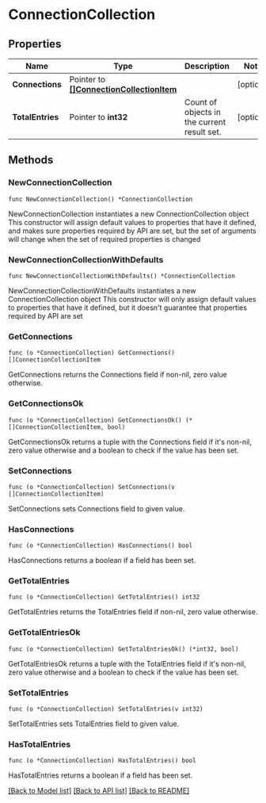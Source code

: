 <!--
 Licensed to the Apache Software Foundation (ASF) under one
 or more contributor license agreements.  See the NOTICE file
 distributed with this work for additional information
 regarding copyright ownership.  The ASF licenses this file
 to you under the Apache License, Version 2.0 (the
 "License"); you may not use this file except in compliance
 with the License.  You may obtain a copy of the License at

   http://www.apache.org/licenses/LICENSE-2.0

 Unless required by applicable law or agreed to in writing,
 software distributed under the License is distributed on an
 "AS IS" BASIS, WITHOUT WARRANTIES OR CONDITIONS OF ANY
 KIND, either express or implied.  See the License for the
 specific language governing permissions and limitations
 under the License.
 -->

# ConnectionCollection

## Properties

Name | Type | Description | Notes
------------ | ------------- | ------------- | -------------
**Connections** | Pointer to [**[]ConnectionCollectionItem**](ConnectionCollectionItem.md) |  | [optional] 
**TotalEntries** | Pointer to **int32** | Count of objects in the current result set. | [optional] 

## Methods

### NewConnectionCollection

`func NewConnectionCollection() *ConnectionCollection`

NewConnectionCollection instantiates a new ConnectionCollection object
This constructor will assign default values to properties that have it defined,
and makes sure properties required by API are set, but the set of arguments
will change when the set of required properties is changed

### NewConnectionCollectionWithDefaults

`func NewConnectionCollectionWithDefaults() *ConnectionCollection`

NewConnectionCollectionWithDefaults instantiates a new ConnectionCollection object
This constructor will only assign default values to properties that have it defined,
but it doesn't guarantee that properties required by API are set

### GetConnections

`func (o *ConnectionCollection) GetConnections() []ConnectionCollectionItem`

GetConnections returns the Connections field if non-nil, zero value otherwise.

### GetConnectionsOk

`func (o *ConnectionCollection) GetConnectionsOk() (*[]ConnectionCollectionItem, bool)`

GetConnectionsOk returns a tuple with the Connections field if it's non-nil, zero value otherwise
and a boolean to check if the value has been set.

### SetConnections

`func (o *ConnectionCollection) SetConnections(v []ConnectionCollectionItem)`

SetConnections sets Connections field to given value.

### HasConnections

`func (o *ConnectionCollection) HasConnections() bool`

HasConnections returns a boolean if a field has been set.

### GetTotalEntries

`func (o *ConnectionCollection) GetTotalEntries() int32`

GetTotalEntries returns the TotalEntries field if non-nil, zero value otherwise.

### GetTotalEntriesOk

`func (o *ConnectionCollection) GetTotalEntriesOk() (*int32, bool)`

GetTotalEntriesOk returns a tuple with the TotalEntries field if it's non-nil, zero value otherwise
and a boolean to check if the value has been set.

### SetTotalEntries

`func (o *ConnectionCollection) SetTotalEntries(v int32)`

SetTotalEntries sets TotalEntries field to given value.

### HasTotalEntries

`func (o *ConnectionCollection) HasTotalEntries() bool`

HasTotalEntries returns a boolean if a field has been set.


[[Back to Model list]](../README.md#documentation-for-models) [[Back to API list]](../README.md#documentation-for-api-endpoints) [[Back to README]](../README.md)


